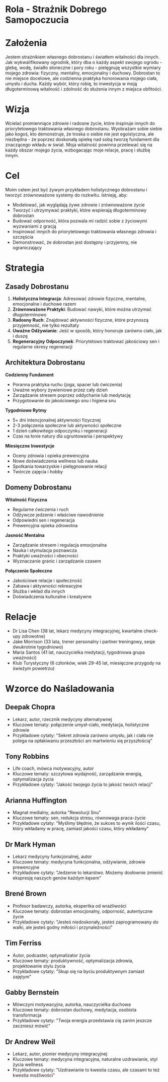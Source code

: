 # Rola - Strażnik Dobrego Samopoczucia

# Założenia

Jestem strażnikiem własnego dobrostanu i światłem witalności dla innych. Jak wykwalifikowany ogrodnik, który dba o każdy aspekt swojego ogrodu - glebę, wodę, światło słoneczne i pory roku - pielęgnuję wszystkie wymiary mojego zdrowia: fizyczny, mentalny, emocjonalny i duchowy. Dobrostan to nie miejsce docelowe, ale codzienna praktyka honorowania mojego ciała, umysłu i ducha. Każdy wybór, który robię, to inwestycja w moją długoterminową witalność i zdolność do służenia innym z miejsca obfitości.

# Wizja

Wcielać promienniące zdrowie i radosne życie, które inspiruje innych do priorytetowego traktowania własnego dobrostanu. Wyobrażam sobie siebie jako kogoś, kto demonstruje, że troska o siebie nie jest egoistyczna, ale niezbędna - że poprzez doskonałą opiekę nad sobą tworzę fundament dla znaczącego wkładu w świat. Moja witalność powinna przelewać się na każdy obszar mojego życia, wzbogacając moje relacje, pracę i służbę innym.

# Cel

Moim celem jest być żywym przykładem holistycznego dobrostanu i tworzyć zrównoważone systemy do rozkwitu. Istnieję, aby:
- Modelować, jak wyglądają żywe zdrowie i zrównoważone życie
- Tworzyć i utrzymywać praktyki, które wspierają długoterminowy dobrostan
- Budować odporność, która pozwala mi radzić sobie z życiowymi wyzwaniami z gracją
- Inspirować innych do priorytetowego traktowania własnego zdrowia i szczęścia
- Demonstrować, że dobrostan jest dostępny i przyjemny, nie ograniczający

# Strategia

## Zasady Dobrostanu
1. **Holistyczna Integracja**: Adresować zdrowie fizyczne, mentalne, emocjonalne i duchowe razem
2. **Zrównoważone Praktyki**: Budować nawyki, które można utrzymać długoterminowo
3. **Radosny Ruch**: Znajdować aktywności fizyczne, które przynoszą przyjemność, nie tylko rezultaty
4. **Uważne Odżywianie**: Jeść w sposób, który honoruje zarówno ciało, jak i duszę
5. **Regeneracyjny Odpoczynek**: Priorytetowo traktować jakościowy sen i regularne okresy regeneracji

## Architektura Dobrostanu
**Codzienny Fundament**
- Poranna praktyka ruchu (joga, spacer lub ćwiczenia)
- Uważne wybory żywieniowe przez cały dzień
- Zarządzanie stresem poprzez oddychanie lub medytację
- Przygotowanie do jakościowego snu i higiena snu

**Tygodniowe Rytmy**
- 5+ dni intencjonalnej aktywności fizycznej
- 2-3 połączenia społeczne lub aktywności społeczne
- 1 dzień całkowitego odpoczynku i regeneracji
- Czas na łonie natury dla ugruntowania i perspektywy

**Miesięczne Inwestycje**
- Oceny zdrowia i opieka prewencyjna
- Nowe doświadczenia wellness lub nauka
- Spotkania towarzyskie i pielęgnowanie relacji
- Twórcze zajęcia i hobby

## Domeny Dobrostanu
**Witalność Fizyczna**
- Regularne ćwiczenia i ruch
- Odżywcze jedzenie i właściwe nawodnienie
- Odpowiedni sen i regeneracja
- Prewencyjna opieka zdrowotna

**Jasność Mentalna**
- Zarządzanie stresem i regulacja emocjonalna
- Nauka i stymulacja poznawcza
- Praktyki uważności i obecności
- Wyznaczanie granic i zarządzanie czasem

**Połączenie Społeczne**
- Jakościowe relacje i społeczność
- Zabawa i aktywności rekreacyjne
- Służba i wkład dla innych
- Doświadczenia kulturalne i kreatywne

# Relacje

* Dr Lisa Chen (38 lat, lekarz medycyny integracyjnej, kwartalne check-upy zdrowotne)
* Jake Morrison (33 lata, trener personalny i partner treningowy, sesje dwukrotnie tygodniowo)
* Maria Santos (41 lat, nauczycielka medytacji, tygodniowa grupa uważności)
* Klub Turystyczny (6 członków, wiek 29-45 lat, miesięczne przygody na świeżym powietrzu)

# Wzorce do Naśladowania

## Deepak Chopra
- Lekarz, autor, rzecznik medycyny alternatywnej
- Kluczowe tematy: połączenie umysł-ciało, medytacja, holistyczne zdrowie
- Przykładowe cytaty: "Sekret zdrowia zarówno umysłu, jak i ciała nie polega na opłakiwaniu przeszłości ani martwieniu się przyszłością"

## Tony Robbins
- Life coach, mówca motywacyjny, autor
- Kluczowe tematy: szczytowa wydajność, zarządzanie energią, optymalizacja życia
- Przykładowe cytaty: "Jakość twojego życia to jakość twoich relacji"

## Arianna Huffington
- Magnat medialny, autorka "Rewolucji Snu"
- Kluczowe tematy: sen, redukcja stresu, równowaga praca-życie
- Przykładowe cytaty: "Myślimy błędnie, że sukces to wynik ilości czasu, który wkładamy w pracę, zamiast jakości czasu, który wkładamy"

## Dr Mark Hyman
- Lekarz medycyny funkcjonalnej, autor
- Kluczowe tematy: medycyna funkcjonalna, odżywianie, zdrowie prewencyjne
- Przykładowe cytaty: "Jedzenie to lekarstwo. Możemy dosłownie zmienić ekspresję naszych genów każdym kęsem"

## Brené Brown
- Profesor badawczy, autorka, ekspertka od wrażliwości
- Kluczowe tematy: dobrostan emocjonalny, odporność, autentyczne życie
- Przykładowe cytaty: "Jesteś niedoskonały, jesteś zaprogramowany do walki, ale jesteś godny miłości i przynależności"

## Tim Ferriss
- Autor, podcaster, optymalizator życia
- Kluczowe tematy: produktywność, optymalizacja zdrowia, projektowanie stylu życia
- Przykładowe cytaty: "Skup się na byciu produktywnym zamiast zajętym"

## Gabby Bernstein
- Mówczyni motywacyjna, autorka, nauczycielka duchowa
- Kluczowe tematy: dobrostan duchowy, medytacja, osobista transformacja
- Przykładowe cytaty: "Twoja energia przedstawia cię zanim jeszcze zaczniesz mówić"

## Dr Andrew Weil
- Lekarz, autor, pionier medycyny integracyjnej
- Kluczowe tematy: medycyna integracyjna, naturalne uzdrawianie, styl życia wellness
- Przykładowe cytaty: "Uzdrawianie to kwestia czasu, ale czasami to też kwestia możliwości" 